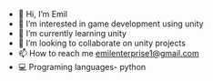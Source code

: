 - 👋 Hi, I’m Emil
- 👀 I’m interested in game development using unity 
- 🌱 I’m currently learning unity
- 💞️ I’m looking to collaborate on unity projects
- 📫 How to reach me emilenterprise1@gmail.com
- 💻 Programing languages- python
<!---
screechingghost/screechingghost is a ✨ special ✨ repository because its `README.md` (this file) appears on your GitHub profile.
You can click the Preview link to take a look at your changes.
--->
